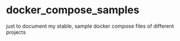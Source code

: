 # docker_compose_samples
just to document my stable, sample docker compose files of different projects
